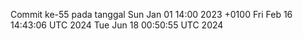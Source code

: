 Commit ke-55 pada tanggal Sun Jan 01 14:00 2023 +0100
Fri Feb 16 14:43:06 UTC 2024
Tue Jun 18 00:50:55 UTC 2024
